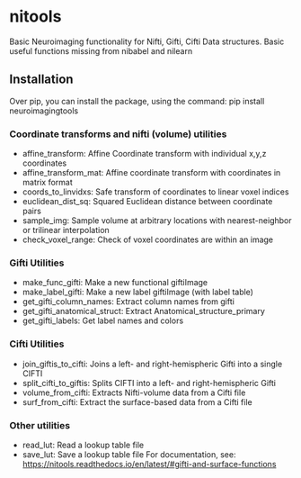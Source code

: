 # nitools
 Basic Neuroimaging functionality for Nifti, Gifti, Cifti
 Data structures. Basic useful functions missing from nibabel and nilearn

## Installation
Over pip, you can install the package, using the command:
pip install neuroimagingtools

### Coordinate transforms and nifti (volume) utilities
* affine_transform: Affine Coordinate transform with individual x,y,z coordinates
* affine_transform_mat: Affine coordinate transform with coordinates in matrix format
* coords_to_linvidxs: Safe transform of coordinates to linear voxel indices
* euclidean_dist_sq: Squared Euclidean distance between coordinate pairs
* sample_img: Sample volume at arbitrary locations with nearest-neighbor or trilinear interpolation
* check_voxel_range: Check of voxel coordinates are within an image

### Gifti Utilities
* make_func_gifti: Make a new functional giftiImage
* make_label_gifti: Make a new label giftiImage (with label table)
* get_gifti_column_names: Extract column names from gifti
* get_gifti_anatomical_struct: Extract Anatomical_structure_primary
* get_gifti_labels: Get label names and colors

### Cifti Utilities
* join_giftis_to_cifti: Joins a left- and right-hemispheric Gifti into a single CIFTI
* split_cifti_to_giftis: Splits CIFTI into a left- and right-hemispheric Gifti
* volume_from_cifti: Extracts Nifti-volume data from a Cifti file
* surf_from_cifti: Extract the surface-based data from a Cifti file

### Other utilities
* read_lut: Read a lookup table file
* save_lut: Save a lookup table file
For documentation, see:
https://nitools.readthedocs.io/en/latest/#gifti-and-surface-functions
